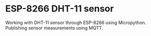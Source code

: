 # ESP-8266 DHT-11 sensor
Working with DHT-11 sensor through ESP-8266 using Micropython. Publishing sensor measurements using MQTT.
